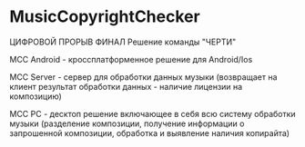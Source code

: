 # MusicCopyrightChecker

ЦИФРОВОЙ ПРОРЫВ ФИНАЛ Решение команды "ЧЕРТИ"

MCC Android - кроссплатформенное решение для Android/Ios

MCC Server - сервер для обработки данных музыки (возвращает на клиент результат обработки данных - наличие лицензии на композицию)

MCC PC - десктоп решение включающее в себя всю систему обработки музыки (разделение композиции, получение информации о запрошенной композиции, обработка и выявление наличия копирайта)
